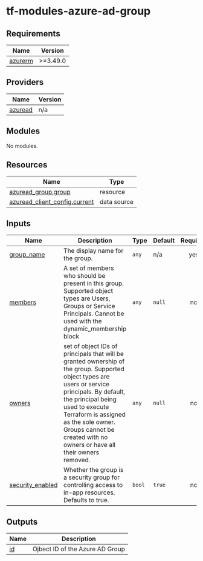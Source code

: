 # tf-modules-azure-ad-group
<!-- BEGIN_TF_DOCS -->
## Requirements

| Name | Version |
|------|---------|
| <a name="requirement_azurerm"></a> [azurerm](#requirement\_azurerm) | >=3.49.0 |

## Providers

| Name | Version |
|------|---------|
| <a name="provider_azuread"></a> [azuread](#provider\_azuread) | n/a |

## Modules

No modules.

## Resources

| Name | Type |
|------|------|
| [azuread_group.group](https://registry.terraform.io/providers/hashicorp/azuread/latest/docs/resources/group) | resource |
| [azuread_client_config.current](https://registry.terraform.io/providers/hashicorp/azuread/latest/docs/data-sources/client_config) | data source |

## Inputs

| Name | Description | Type | Default | Required |
|------|-------------|------|---------|:--------:|
| <a name="input_group_name"></a> [group\_name](#input\_group\_name) | The display name for the group. | `any` | n/a | yes |
| <a name="input_members"></a> [members](#input\_members) | A set of members who should be present in this group. Supported object types are Users, Groups or Service Principals. Cannot be used with the dynamic\_membership block | `any` | `null` | no |
| <a name="input_owners"></a> [owners](#input\_owners) | set of object IDs of principals that will be granted ownership of the group. Supported object types are users or service principals. By default, the principal being used to execute Terraform is assigned as the sole owner. Groups cannot be created with no owners or have all their owners removed. | `any` | `null` | no |
| <a name="input_security_enabled"></a> [security\_enabled](#input\_security\_enabled) | Whether the group is a security group for controlling access to in-app resources. Defaults to true. | `bool` | `true` | no |

## Outputs

| Name | Description |
|------|-------------|
| <a name="output_id"></a> [id](#output\_id) | Ojbect ID of the Azure AD Group |
<!-- END_TF_DOCS -->